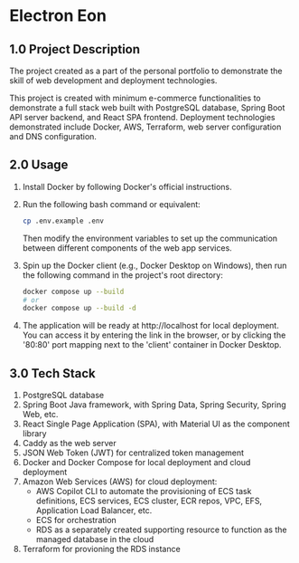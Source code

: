 # Electron Eon

## 1.0 Project Description

The project created as a part of the personal portfolio to demonstrate the skill of web development and deployment technologies.

This project is created with minimum e-commerce functionalities to demonstrate a full stack web built with PostgreSQL database, Spring Boot API server backend, and React SPA frontend. Deployment technologies demonstrated include Docker, AWS, Terraform, web server configuration and DNS configuration.

## 2.0 Usage

1. Install Docker by following Docker's official instructions.
2. Run the following bash command or equivalent:

   ```bash
   cp .env.example .env
   ```

   Then modify the environment variables to set up the communication between different components of the web app services.

3. Spin up the Docker client (e.g., Docker Desktop on Windows), then run the following command in the project's root directory:

   ```bash
   docker compose up --build
   # or
   docker compose up --build -d
   ```

4. The application will be ready at http://localhost for local deployment. You can access it by entering the link in the browser, or by clicking the '80:80' port mapping next to the 'client' container in Docker Desktop.

## 3.0 Tech Stack

1. PostgreSQL database
2. Spring Boot Java framework, with Spring Data, Spring Security, Spring Web, etc.
3. React Single Page Application (SPA), with Material UI as the component library
4. Caddy as the web server
5. JSON Web Token (JWT) for centralized token management
6. Docker and Docker Compose for local deployment and cloud deployment
7. Amazon Web Services (AWS) for cloud deployment:
   - AWS Copilot CLI to automate the provisioning of ECS task definitions, ECS services, ECS cluster, ECR repos, VPC, EFS, Application Load Balancer, etc.
   - ECS for orchestration
   - RDS as a separately created supporting resource to function as the managed database in the cloud
8. Terraform for provioning the RDS instance

